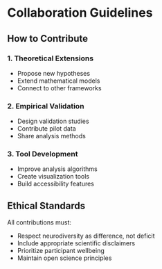 # Collaboration Guidelines

## How to Contribute

### 1. Theoretical Extensions
- Propose new hypotheses
- Extend mathematical models
- Connect to other frameworks

### 2. Empirical Validation
- Design validation studies
- Contribute pilot data
- Share analysis methods

### 3. Tool Development
- Improve analysis algorithms
- Create visualization tools
- Build accessibility features

## Ethical Standards

All contributions must:
- Respect neurodiversity as difference, not deficit
- Include appropriate scientific disclaimers
- Prioritize participant wellbeing
- Maintain open science principles
